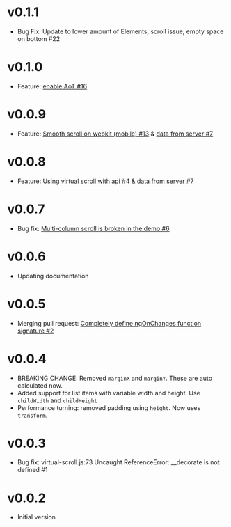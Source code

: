 
# v0.1.1

* Bug Fix: Update to lower amount of Elements, scroll issue, empty space on bottom #22

# v0.1.0

* Feature: [enable AoT #16](https://github.com/rintoj/angular2-virtual-scroll/issues/16)

# v0.0.9

* Feature: [Smooth scroll on webkit (mobile) #13](https://github.com/rintoj/angular2-virtual-scroll/issues/4) & [data from server #7](https://github.com/rintoj/angular2-virtual-scroll/issues/13)

# v0.0.8

* Feature: [Using virtual scroll with api #4](https://github.com/rintoj/angular2-virtual-scroll/issues/4) & [data from server #7](https://github.com/rintoj/angular2-virtual-scroll/issues/7)

# v0.0.7

* Bug fix: [Multi-column scroll is broken in the demo #6](https://github.com/rintoj/angular2-virtual-scroll/issues/6)

# v0.0.6

* Updating documentation

# v0.0.5

* Merging pull request: [Completely define ngOnChanges function signature #2](https://github.com/rintoj/angular2-virtual-scroll/pull/2)

# v0.0.4

* BREAKING CHANGE: Removed `marginX` and `marginY`. These are auto calculated now.
* Added support for list items with variable width and height. Use `childWidth` and `childHeight`
* Performance turning: removed padding using `height`. Now uses `transform`.

# v0.0.3

* Bug fix: virtual-scroll.js:73 Uncaught ReferenceError: __decorate is not defined #1

# v0.0.2

* Initial version
